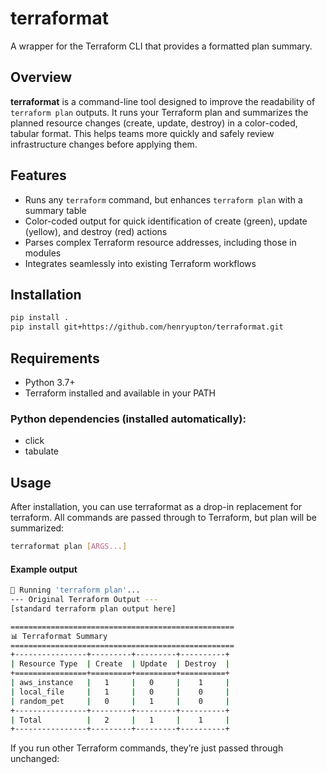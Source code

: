 # terraformat

A wrapper for the Terraform CLI that provides a formatted plan summary.

## Overview

**terraformat** is a command-line tool designed to improve the readability of `terraform plan` outputs. It runs your Terraform plan and summarizes the planned resource changes (create, update, destroy) in a color-coded, tabular format. This helps teams more quickly and safely review infrastructure changes before applying them.

## Features

- Runs any `terraform` command, but enhances `terraform plan` with a summary table
- Color-coded output for quick identification of create (green), update (yellow), and destroy (red) actions
- Parses complex Terraform resource addresses, including those in modules
- Integrates seamlessly into existing Terraform workflows

## Installation

```bash
pip install .
pip install git+https://github.com/henryupton/terraformat.git
```

## Requirements
* Python 3.7+
* Terraform installed and available in your PATH

### Python dependencies (installed automatically):
* click
* tabulate

## Usage

After installation, you can use terraformat as a drop-in replacement for terraform. All commands are passed through to Terraform, but plan will be summarized:

```bash
terraformat plan [ARGS...]
```

#### Example output
```bash
🚀 Running 'terraform plan'...
--- Original Terraform Output ---
[standard terraform plan output here]

==================================================
📊 Terraformat Summary
==================================================
+----------------+---------+---------+----------+
| Resource Type  | Create  | Update  | Destroy  |
+================+=========+=========+==========+
| aws_instance   |   1     |   0     |    1     |
| local_file     |   1     |   0     |    0     |
| random_pet     |   0     |   1     |    0     |
+----------------+---------+---------+----------+
| Total          |   2     |   1     |    1     |
+----------------+---------+---------+----------+
```

If you run other Terraform commands, they’re just passed through unchanged: